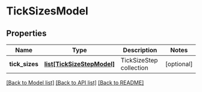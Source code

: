 # TickSizesModel

## Properties
Name | Type | Description | Notes
------------ | ------------- | ------------- | -------------
**tick_sizes** | [**list[TickSizeStepModel]**](TickSizeStepModel.md) | TickSizeStep collection | [optional] 

[[Back to Model list]](../README.md#documentation-for-models) [[Back to API list]](../README.md#documentation-for-api-endpoints) [[Back to README]](../README.md)


